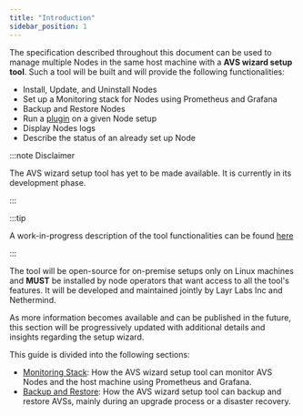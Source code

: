 ```yaml
---
title: "Introduction"
sidebar_position: 1
---
```

 
The specification described throughout this document can be used to manage multiple Nodes in the same host machine with a **AVS wizard setup tool**. Such a tool will be built and will provide the following functionalities:

- Install, Update, and Uninstall Nodes
- Set up a Monitoring stack for Nodes using Prometheus and Grafana
- Backup and Restore Nodes
- Run a [plugin](/docs/category/plugin) on a given Node setup
- Display Nodes logs
- Describe the status of an already set up Node

:::note Disclaimer

The AVS wizard setup tool has yet to be made available. It is currently in its development phase.

:::

:::tip

A work-in-progress description of the tool functionalities can be found [here](https://www.notion.so/nethermind/EXT-Wizard-Tool-Specification-e2d382de6fce4eadbc4e16dea4b24626?pvs=4)

:::

The tool will be open-source for on-premise setups only on Linux machines and **MUST** be installed by node operators that want access to all the tool's features. It will be developed and maintained jointly by Layr Labs Inc and Nethermind.

As more information becomes available and can be published in the future, this section will be progressively updated with additional details and insights regarding the setup wizard.

This guide is divided into the following sections:

- [Monitoring Stack](/docs/category/monitoring-stack): How the AVS wizard setup tool can monitor AVS Nodes and the host machine using Prometheus and Grafana.
- [Backup and Restore](/docs/spec/backup/intro): How the AVS wizard setup tool can backup and restore AVSs, mainly during an upgrade process or a disaster recovery. 